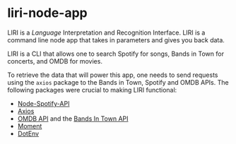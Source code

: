 # liri-node-app

LIRI is a _Language_ Interpretation and Recognition Interface. LIRI is a command line node app that takes in parameters and gives you back data.

LIRI is a CLI that allows one to search Spotify for songs, Bands in Town for concerts, and OMDB for movies. 

To retrieve the data that will power this app, one needs to send requests using the `axios` package to the Bands in Town, Spotify and OMDB APIs. The following packages were crucial to making LIRI functional:
   * [Node-Spotify-API](https://www.npmjs.com/package/node-spotify-api)
   * [Axios](https://www.npmjs.com/package/axios)
   * [OMDB API](http://www.omdbapi.com) and the [Bands In Town API](http://www.artists.bandsintown.com/bandsintown-api)
   * [Moment](https://www.npmjs.com/package/moment)
   * [DotEnv](https://www.npmjs.com/package/dotenv)